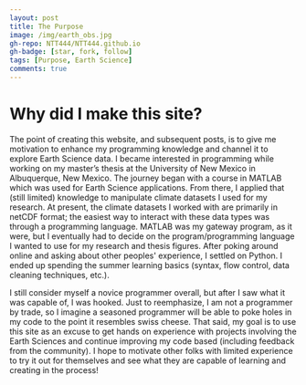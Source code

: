 ```yaml
---
layout: post
title: The Purpose
image: /img/earth_obs.jpg
gh-repo: NTT444/NTT444.github.io
gh-badge: [star, fork, follow]
tags: [Purpose, Earth Science]
comments: true
---
```


# Why did I make this site?

The point of creating this website, and subsequent posts, is to give me motivation to enhance my programming knowledge and channel it to explore Earth Science data. I became interested in programming while working on my master’s thesis at the University of New Mexico in Albuquerque, New Mexico. The journey began with a course in MATLAB which was used for Earth Science applications. From there, I applied that (still limited) knowledge to manipulate climate datasets I used for my research. At present, the climate datasets I worked with are primarily in netCDF format; the easiest way to interact with these data types was through a programming language. MATLAB was my gateway program, as it were, but I eventually had to decide on the program/programming language I wanted to use for my research and thesis figures. After poking around online and asking about other peoples' experience, I settled on Python. I ended up spending the summer learning basics (syntax, flow control, data cleaning techniques, etc.).

I still consider myself a novice programmer overall, but after I saw what it was capable of, I was hooked. Just to reemphasize, I am not a programmer by trade, so I imagine a seasoned programmer will be able to poke holes in my code to the point it resembles swiss cheese. That said, my goal is to use this site as an excuse to get hands on experience with projects involving the Earth Sciences and continue improving my code based (including feedback from the community). I hope to motivate other folks with limited experience to try it out for themselves and see what they are capable of learning and creating in the process!

